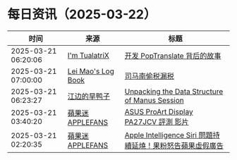 ﻿# 每日资讯（2025-03-22）

|时间|来源|标题|
|---|---|---|
|2025-03-21 06:20:06|[I'm TualatriX](http://feeds.feedburner.com/tualatrix)|[开发 PopTranslate 背后的故事](https://imtx.me/blog/the-story-behind-the-development-of-poptranslate/)|
|2025-03-21 07:00:00|[Lei Mao's Log Book](https://leimao.github.io/atom.xml)|[司马南偷税漏税](https://leimao.github.io/essay/%E5%8F%B8%E9%A9%AC%E5%8D%97%E5%81%B7%E7%A8%8E%E6%BC%8F%E7%A8%8E/)|
|2025-03-21 06:23:27|[江边的旱鸭子](https://blog.joouis.com/atom.xml)|[Unpacking the Data Structure of Manus Session](https://joouis.com/2025/unpacking-the-data-structure-of-manus-session/)|
|2025-03-21 03:40:20|[蘋果迷 APPLEFANS](https://applefans.today/feed/)|[ASUS ProArt Display PA27JCV 評測 影片](https://applefans.today/2025-03-asus-proart-display-pa27jcv/)|
|2025-03-21 02:20:35|[蘋果迷 APPLEFANS](https://applefans.today/feed/)|[Apple Intelligence Siri 問題持續延燒！果粉怒告蘋果虛假廣告](https://applefans.today/2025-03-apple-intelligence-siri-leadership-lawsuit/)|
